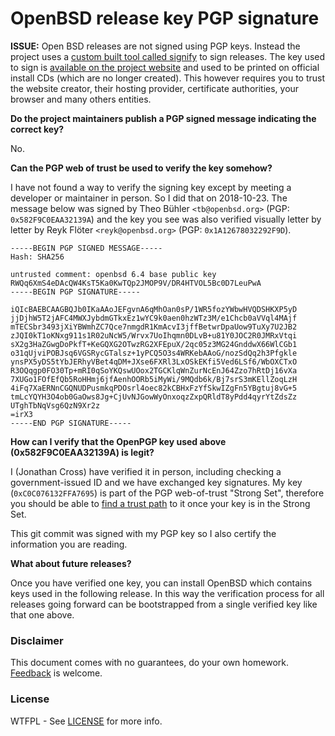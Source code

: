 # OpenBSD release key PGP signature

**ISSUE:** Open BSD releases are not signed using PGP keys. Instead the project uses a [custom built tool called signify](https://www.openbsd.org/papers/bsdcan-signify.html) to sign releases.  The key used to sign is [available on the project website](https://www.openbsd.org/64.html) and used to be printed on official install CDs (which are no longer created).  This however requires you to trust the website creator, their hosting provider, certificate authorities, your browser and many others entities.

**Do the project maintainers publish a PGP signed message indicating the correct key?**

No.

**Can the PGP web of trust be used to verify the key somehow?**

I have not found a way to verify the signing key except by meeting a developer or maintainer in person.  So I did that on 2018-10-23.  The message below was signed by Theo Bühler `<tb@openbsd.org>` (PGP: `0x582F9C0EAA32139A`) and the key you see was also verified visually letter by letter by Reyk Flöter `<reyk@openbsd.org>` (PGP: `0x1A12678032292F9D`).

```
-----BEGIN PGP SIGNED MESSAGE-----
Hash: SHA256

untrusted comment: openbsd 6.4 base public key
RWQq6XmS4eDAcQW4KsT5Ka0KwTQp2JMOP9V/DR4HTVOL5Bc0D7LeuPwA
-----BEGIN PGP SIGNATURE-----

iQIcBAEBCAAGBQJb0IKaAAoJEFgvnA6qMhOan0sP/1WR5fozYWbwHVQDSHKXP5yD
jjDjhW5T2jAFC4MWXJybdmGTkxEz1wYC9k0aen0hzWTz3M/e1Chcb0aVVql4MAjf
mTECSbr3493jXiYBWmhZC7Qce7nmgdR1KmAcvI3jffBetwrDpaUow9TuXy7U2JB2
zJQI0kT1oKNxg911s1R02uNcW5/Wrvx7UoIhqmn0DLvB+u81Y0JOC2R0JMRxVtqi
sX2g3HaZGwgDoPkfT+KeGQXG2OTwzRG2XFEpuX/2qc05z3MG24GnddwX66WlCGb1
o31qUjviPOBJsq6VGSRycGTalsz+1yPCQ5O3s4WRKebAAoG/nozSdQq2h3Pfgkle
ynsPX5yDS5tYbJERhyVBet4qDM+JXse6FXRl3LxOSkEKfi5Ved6LSf6/WbOXCTxO
R3OQqgp0FO30Tp+mRI0qSoYKQswUOox2TGCKlqWnZurNcEnJ64Zzo7hRtDj16vXa
7XUGo1FOfEfQb5RoHHmj6jfAenhOORb5iMyWi/9MQdb6k/Bj7srS3mKEllZoqLzH
4iFq7XaERNnCGQNUDPusmkqPDOsrl4oec82kCBHxFzYfSkwIZgFn5YBgtuj8vG+5
tmLcYQYH3O4ob0GaOws8Jg+CjUvNJGowWyOnxoqzZxpQRldT8yPdd4qyrYtZdsZz
UTghTbNqVsg6QzN9Xr2z
=irX3
-----END PGP SIGNATURE-----
```

**How can I verify that the OpenPGP key used above (0x582F9C0EAA32139A) is legit?**

I (Jonathan Cross) have verified it in person, including checking a government-issued ID and we have exchanged key signatures.  My key (`0xC0C076132FFA7695`) is part of the PGP web-of-trust "Strong Set", therefore you should be able to [find a trust path](https://pgp.cs.uu.nl/) to it once your key is in the Strong Set.

This git commit was signed with my PGP key so I also certify the information you are reading.

**What about future releases?**

Once you have verified one key, you can install OpenBSD which contains keys used in the following release. In this way the verification process for all releases going forward can be bootstrapped from a single verified key like that one above.

### Disclaimer

This document comes with no guarantees, do your own homework. [Feedback](https://github.com/jonathancross/jc-docs/issues/new?title=Feedback:%20OpenBSD%20release%20key) is welcome.

### License

WTFPL - See [LICENSE](LICENSE) for more info.
